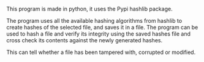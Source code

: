 This program is made in python, it uses the Pypi hashlib package.

The program uses all the available hashing algorithms from hashlib to create hashes of the selected file, and saves it in a file.
The program can be used to hash a file and verify its integrity using the saved hashes file and cross check its contents against the newly generated hashes.

This can tell whether a file has been tampered with, corrupted or modified.

